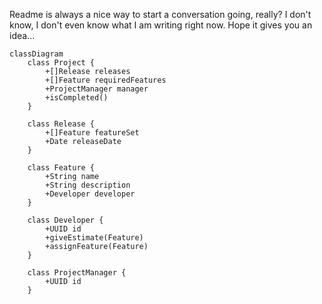 Readme is always a nice way to start a conversation going, really? I don't know, I don't even know what I am writing right now. Hope it gives you an idea...

```mermaid
classDiagram
    class Project {
        +[]Release releases
        +[]Feature requiredFeatures
        +ProjectManager manager
        +isCompleted()
    }

    class Release {
        +[]Feature featureSet
        +Date releaseDate
    }

    class Feature {
        +String name
        +String description
        +Developer developer
    }

    class Developer {
        +UUID id
        +giveEstimate(Feature)
        +assignFeature(Feature)
    }

    class ProjectManager {
        +UUID id
    }
```
